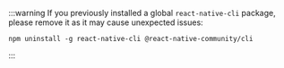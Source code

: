 :::warning
If you previously installed a global `react-native-cli` package, please remove it as it may cause unexpected issues:

```shell
npm uninstall -g react-native-cli @react-native-community/cli
```

:::
